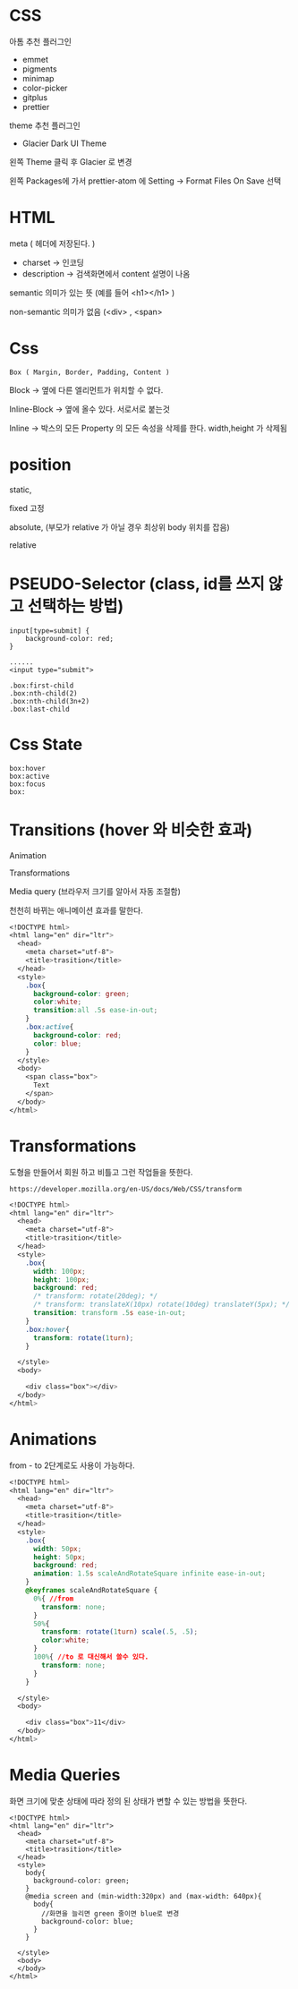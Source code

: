 # CSS

아톰 추천 플러그인

* emmet
* pigments
* minimap
* color-picker
* gitplus
* prettier

theme 추천 플러그인

* Glacier Dark UI Theme

왼쪽 Theme 클릭 후 Glacier 로 변경

왼쪽 Packages에 가서 prettier-atom 에 Setting -&gt; Format Files On Save 선택

# HTML

meta \( 헤더에 저장된다. \)

* charset -&gt; 인코딩
* description -&gt; 검색화면에서 content 설명이 나옴

semantic 의미가 있는 뜻 \(예를 들어 &lt;h1&gt;&lt;/h1&gt; \)

non-semantic 의미가 없음 \(&lt;div&gt; , &lt;span&gt;

# Css

`Box ( Margin, Border, Padding, Content )`

Block -&gt; 옆에 다른 엘리먼트가 위치할 수 없다.

Inline-Block -&gt; 옆에 올수 있다. 서로서로 붙는것

Inline -&gt; 박스의 모든 Property 의 모든 속성을 삭제를 한다. width,height 가 삭제됨

# position

static,

fixed 고정

absolute, \(부모가 relative 가 아닐 경우 최상위 body 위치를 잡음\)

relative

# PSEUDO-Selector \(class, id를 쓰지 않고 선택하는 방법\)

```
input[type=submit] {
    background-color: red;
}

......
<input type="submit">
```

```
.box:first-child 
.box:nth-child(2)
.box:nth-child(3n+2)
.box:last-child
```

# Css State

```
box:hover
box:active
box:focus
box:
```

# Transitions \(hover 와 비슷한 효과\)

Animation

Transformations

Media query \(브라우저 크기를 알아서 자동 조절함\)

천천히 바뀌는 애니메이션 효과를 말한다.

```css
<!DOCTYPE html>
<html lang="en" dir="ltr">
  <head>
    <meta charset="utf-8">
    <title>trasition</title>
  </head>
  <style>
    .box{
      background-color: green;
      color:white;
      transition:all .5s ease-in-out;
    }
    .box:active{
      background-color: red;
      color: blue;
    }
  </style>
  <body>
    <span class="box">
      Text
    </span>
  </body>
</html>
```

# Transformations

도형을 만들어서 회원 하고 비틀고 그런 작업들을 뜻한다.

```
https://developer.mozilla.org/en-US/docs/Web/CSS/transform
```

```css
<!DOCTYPE html>
<html lang="en" dir="ltr">
  <head>
    <meta charset="utf-8">
    <title>trasition</title>
  </head>
  <style>
    .box{
      width: 100px;
      height: 100px;
      background: red;
      /* transform: rotate(20deg); */
      /* transform: translateX(10px) rotate(10deg) translateY(5px); */
      transition: transform .5s ease-in-out;
    }
    .box:hover{
      transform: rotate(1turn);
    }

  </style>
  <body>

    <div class="box"></div>
  </body>
</html>
```

# Animations

from - to 2단계로도 사용이 가능하다.

```css
<!DOCTYPE html>
<html lang="en" dir="ltr">
  <head>
    <meta charset="utf-8">
    <title>trasition</title>
  </head>
  <style>
    .box{
      width: 50px;
      height: 50px;
      background: red;
      animation: 1.5s scaleAndRotateSquare infinite ease-in-out;
    }
    @keyframes scaleAndRotateSquare {
      0%{ //from
        transform: none;
      }
      50%{
        transform: rotate(1turn) scale(.5, .5);
        color:white;
      }
      100%{ //to 로 대신해서 쓸수 있다.
        transform: none;
      }
    }

  </style>
  <body>

    <div class="box">11</div>
  </body>
</html>
```

# Media Queries

화면 크기에 맞춘 상태에 따라 정의 된 상태가 변할 수 있는 방법을 뜻한다. 

```
<!DOCTYPE html>
<html lang="en" dir="ltr">
  <head>
    <meta charset="utf-8">
    <title>trasition</title>
  </head>
  <style>
    body{
      background-color: green;
    }
    @media screen and (min-width:320px) and (max-width: 640px){
      body{
        //화면을 늘리면 green 줄이면 blue로 변경
        background-color: blue;
      }
    }

  </style>
  <body>
  </body>
</html>
```



